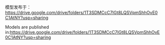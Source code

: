模型发布于：https://drive.google.com/drive/folders/1T3SDMCcC7IGt8LQSVpmShhOvE0C1AtNY?usp=sharing

Models are published in:https://drive.google.com/drive/folders/1T3SDMCcC7IGt8LQSVpmShhOvE0C1AtNY?usp=sharing

